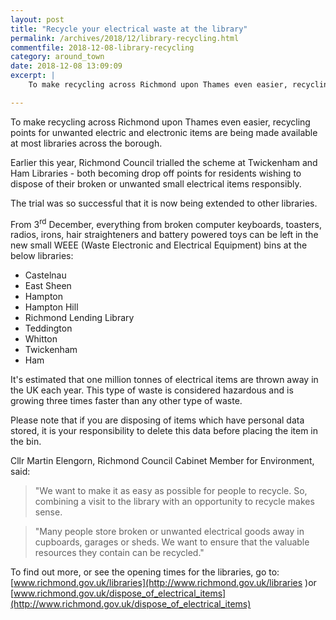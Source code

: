 ```yaml
---
layout: post
title: "Recycle your electrical waste at the library"
permalink: /archives/2018/12/library-recycling.html
commentfile: 2018-12-08-library-recycling
category: around_town
date: 2018-12-08 13:09:09
excerpt: |
    To make recycling across Richmond upon Thames even easier, recycling points for unwanted electric and electronic items  are being made available at most libraries across the borough.

---
```

To make recycling across Richmond upon Thames even easier, recycling points for unwanted electric and electronic items  are being made available at most libraries across the borough.

Earlier this year, Richmond Council trialled the scheme at Twickenham and Ham Libraries - both becoming drop off points for residents wishing to dispose of their broken or unwanted small electrical items responsibly.

The trial was so successful that it is now being extended to other libraries.

From 3<sup>rd</sup> December, everything from broken computer keyboards, toasters, radios, irons, hair straighteners and battery powered toys can be left in the new small WEEE (Waste Electronic and Electrical Equipment) bins at the below libraries:

* Castelnau
* East Sheen
* Hampton
* Hampton Hill
* Richmond Lending Library
* Teddington
* Whitton
* Twickenham
* Ham

It's estimated that one million tonnes of electrical items are thrown away in the UK each year. This type of waste is considered hazardous and is growing three times faster than any other type of waste.

Please note that if you are disposing of items which have personal data stored, it is your responsibility to delete this data before placing the item in the bin.

Cllr Martin Elengorn, Richmond Council Cabinet Member for Environment, said:

> "We want to make it as easy as possible for people to recycle. So, combining a visit to the library with an opportunity to recycle makes sense.


> "Many people store broken or unwanted electrical goods away in cupboards, garages or sheds. We want to ensure that the valuable resources they contain can be recycled."


To find out more, or see the opening times for the libraries, go to: [www.richmond.gov.uk/libraries](http://www.richmond.gov.uk/libraries )or [www.richmond.gov.uk/dispose_of_electrical_items](http://www.richmond.gov.uk/dispose_of_electrical_items)
